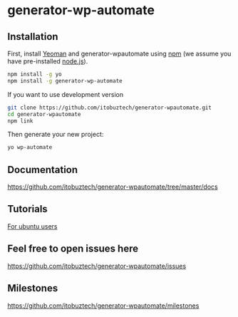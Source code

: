 # generator-wp-automate 


## Installation

First, install [Yeoman](http://yeoman.io) and generator-wpautomate using [npm](https://www.npmjs.com/) (we assume you have pre-installed [node.js](https://nodejs.org/)).

```bash
npm install -g yo
npm install -g generator-wp-automate
```

If you want to use development version

```bash
git clone https://github.com/itobuztech/generator-wpautomate.git
cd generator-wpautomate
npm link
```

Then generate your new project:

```bash
yo wp-automate
```
## Documentation

https://github.com/itobuztech/generator-wpautomate/tree/master/docs

## Tutorials 
[For ubuntu users](https://gist.github.com/developer-prosenjit/73ebeff1952c002216d8e4be0b9e1fbe)

## Feel free to open issues here 

https://github.com/itobuztech/generator-wpautomate/issues

## Milestones
https://github.com/itobuztech/generator-wpautomate/milestones
